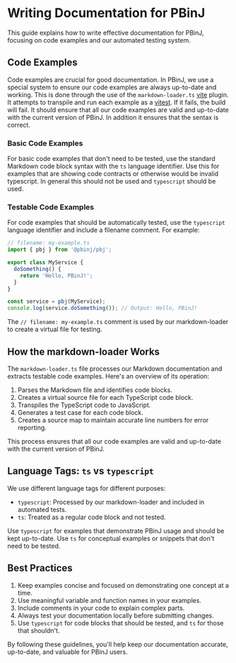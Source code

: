 # Writing Documentation for PBinJ

This guide explains how to write effective documentation for PBinJ, focusing on code examples and our automated testing system.

## Code Examples

Code examples are crucial for good documentation. In PBinJ, we use a special system to ensure our code examples are always up-to-date and working.
This is done through the use of the `markdown-loader.ts` [vite](https://vitejs.dev/) plugin.   It attempts to transpile and run each example as a [vitest](https://vitest.dev/).  If it fails, the build will fail.   It should ensure that all our code examples are valid and up-to-date with the current version of PBinJ.  In addition it ensures that the sentax is correct.

### Basic Code Examples

For basic code examples that don't need to be tested, use the standard Markdown code block syntax with the `ts` language identifier.  Use this for
examples that are showing code contracts or otherwise would be invalid typescript.  In general this should not be used and `typescript` should be used.

### Testable Code Examples

For code examples that should be automatically tested, use the `typescript` language identifier and include a filename comment. For example:

```typescript
// filename: my-example.ts
import { pbj } from '@pbinj/pbj';

export class MyService {
  doSomething() {
    return 'Hello, PBinJ!';
  }
}

const service = pbj(MyService);
console.log(service.doSomething()); // Output: Hello, PBinJ!
```

The `// filename: my-example.ts` comment is used by our markdown-loader to create a virtual file for testing.

## How the markdown-loader Works

The `markdown-loader.ts` file processes our Markdown documentation and extracts testable code examples. Here's an overview of its operation:

1. Parses the Markdown file and identifies code blocks.
2. Creates a virtual source file for each TypeScript code block.
3. Transpiles the TypeScript code to JavaScript.
4. Generates a test case for each code block.
5. Creates a source map to maintain accurate line numbers for error reporting.

This process ensures that all our code examples are valid and up-to-date with the current version of PBinJ.

## Language Tags: `ts` vs `typescript`

We use different language tags for different purposes:

- `typescript`: Processed by our markdown-loader and included in automated tests.
- `ts`: Treated as a regular code block and not tested.

Use `typescript` for examples that demonstrate PBinJ usage and should be kept up-to-date. Use `ts` for conceptual examples or snippets that don't need to be tested.

## Best Practices

1. Keep examples concise and focused on demonstrating one concept at a time.
2. Use meaningful variable and function names in your examples.
3. Include comments in your code to explain complex parts.
4. Always test your documentation locally before submitting changes.
5. Use `typescript` for code blocks that should be tested, and `ts` for those that shouldn't.

By following these guidelines, you'll help keep our documentation accurate, up-to-date, and valuable for PBinJ users.